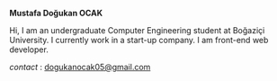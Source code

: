 **Mustafa Doğukan OCAK**


Hi, I am an undergraduate Computer Engineering student at Boğaziçi University. I currently work in a start-up company. I am front-end web developer.


_contact_ : dogukanocak05@gmail.com